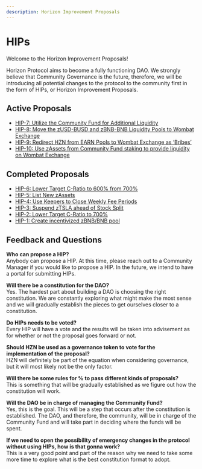 ```yaml
---
description: Horizon Improvement Proposals
---
```


# HIPs

Welcome to the Horizon Improvement Proposals!

Horizon Protocol aims to become a fully functioning DAO. We strongly believe that Community Governance is the future, therefore, we will be introducing all potential changes to the protocol to the community first in the form of HIPs, or Horizon Improvement Proposals.

## Active Proposals

* [HIP-7: Utilize the Community Fund for Additional Liquidity](hip-7-utilize-the-community-fund-for-additional-liquidity.md)
* [HIP-8: Move the zUSD-BUSD and zBNB-BNB Liquidity Pools to Wombat Exchange](hip-8-move-the-zusd-busd-and-zbnb-bnb-liquidity-pools-to-wombat-exchange.md)
* [HIP-9: Redirect HZN from EARN Pools to Wombat Exchange as ‘Bribes’](hip-9-redirect-hzn-from-earn-pools-to-wombat-exchange-as-bribes.md)
* [HIP-10: Use zAssets from Community Fund staking to provide liquidity on Wombat Exchange](hip-10-use-zassets-from-community-fund-staking-to-provide-liquidity-on-wombat-via-yeild-aggregator.md)

## Completed Proposals

* [HIP-6: Lower Target C-Ratio to 600% from 700%](hip-6-lower-target-c-ratio-to-600-from-700.md)
* [HIP-5: List New zAssets](hip-5-list-new-zassets.md)&#x20;
* [HIP-4: Use Keepers to Close Weekly Fee Periods](hip-4-use-keepers-to-close-weekly-fee-periods.md)
* [HIP-3: Suspend zTSLA ahead of Stock Split](hip-3-suspend-ztsla-ahead-of-stock-split.md)
* [HIP-2: Lower Target C-Ratio to 700%](hip-2-lower-target-c-ratio-to-700.md)
* [HIP-1: Create incentivized zBNB/BNB pool](hip-1-create-incentivized-zbnb-bnb-pool.md)

## Feedback and Questions

**Who can propose a HIP?**\
Anybody can propose a HIP. At this time, please reach out to a Community Manager if you would like to propose a HIP. In the future, we intend to have a portal for submitting HIPs.

**Will there be a constitution for the DAO?**\
Yes. The hardest part about building a DAO is choosing the right constitution. We are constantly exploring what might make the most sense and we will gradually establish the pieces to get ourselves closer to a constitution.

**Do HIPs needs to be voted?**\
Every HIP will have a vote and the results will be taken into advisement as for whether or not the proposal goes forward or not.

**Should HZN be used as a governance token to vote for the implementation of the proposal?**\
HZN will definitely be part of the equation when considering governance, but it will most likely not be the only factor.

**Will there be some rules for % to pass different kinds of proposals?**\
This is something that will be gradually established as we figure out how the constitution will work.

**Will the DAO be in charge of managing the Community Fund?**\
Yes, this is the goal. This will be a step that occurs after the constitution is established. The DAO, and therefore, the community, will be in charge of the Community Fund and will take part in deciding where the funds will be spent.

**If we need to open the possibility of emergency changes in the protocol without using HIPs, how is that gonna work?**\
This is a very good point and part of the reason why we need to take some more time to explore what is the best constitution format to adopt.
